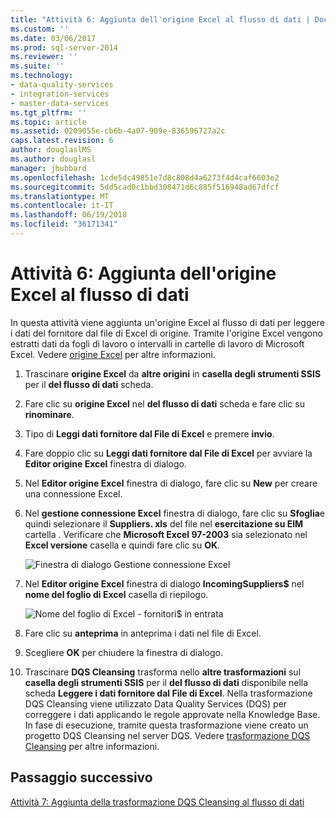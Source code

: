 ```yaml
---
title: "Attività 6: Aggiunta dell'origine Excel al flusso di dati | Documenti Microsoft"
ms.custom: ''
ms.date: 03/06/2017
ms.prod: sql-server-2014
ms.reviewer: ''
ms.suite: ''
ms.technology:
- data-quality-services
- integration-services
- master-data-services
ms.tgt_pltfrm: ''
ms.topic: article
ms.assetid: 0209055e-cb6b-4a07-909e-836596727a2c
caps.latest.revision: 6
author: douglaslMS
ms.author: douglasl
manager: jhubbard
ms.openlocfilehash: 1cde5dc49851e7d8c808d4a6273f4d4caf6603e2
ms.sourcegitcommit: 5dd5cad0c1bbd308471d6c885f516948ad67dfcf
ms.translationtype: MT
ms.contentlocale: it-IT
ms.lasthandoff: 06/19/2018
ms.locfileid: "36171341"
---
```

# <a name="task-6-adding-excel-source-to-the-data-flow"></a>Attività 6: Aggiunta dell'origine Excel al flusso di dati
  In questa attività viene aggiunta un'origine Excel al flusso di dati per leggere i dati del fornitore dal file di Excel di origine. Tramite l'origine Excel vengono estratti dati da fogli di lavoro o intervalli in cartelle di lavoro di Microsoft Excel. Vedere [origine Excel](http://msdn.microsoft.com/library/ms141683.aspx) per altre informazioni.  
  
1.  Trascinare **origine Excel** da **altre origini** in **casella degli strumenti SSIS** per il **del flusso di dati** scheda.  
  
2.  Fare clic su **origine Excel** nel **del flusso di dati** scheda e fare clic su **rinominare**.  
  
3.  Tipo di **Leggi dati fornitore dal File di Excel** e premere **invio**.  
  
4.  Fare doppio clic su **Leggi dati fornitore dal File di Excel** per avviare la **Editor origine Excel** finestra di dialogo.  
  
5.  Nel **Editor origine Excel** finestra di dialogo, fare clic su **New** per creare una connessione Excel.  
  
6.  Nel **gestione connessione Excel** finestra di dialogo, fare clic su **Sfoglia**e quindi selezionare il **Suppliers. xls** del file nel **esercitazione su EIM** cartella . Verificare che **Microsoft Excel 97-2003** sia selezionato nel **Excel versione** casella e quindi fare clic su **OK**.  
  
     ![Finestra di dialogo Gestione connessione Excel](../../2014/tutorials/media/et-addingexcelsourcetothedataflow-01.jpg "finestra di dialogo Gestione connessione Excel")  
  
7.  Nel **Editor origine Excel** finestra di dialogo **IncomingSuppliers$** nel **nome del foglio di Excel** casella di riepilogo.  
  
     ![Nome del foglio di Excel - fornitori$ in entrata](../../2014/tutorials/media/et-addingexcelsourcetothedataflow-02.jpg "nome del foglio di Excel - fornitori$ in entrata")  
  
8.  Fare clic su **anteprima** in anteprima i dati nel file di Excel.  
  
9. Scegliere **OK** per chiudere la finestra di dialogo.  
  
10. Trascinare **DQS Cleansing** trasforma nello **altre trasformazioni** sul **casella degli strumenti SSIS** per il **del flusso di dati** disponibile nella scheda  **Leggere i dati fornitore dal File di Excel**. Nella trasformazione DQS Cleansing viene utilizzato Data Quality Services (DQS) per correggere i dati applicando le regole approvate nella Knowledge Base. In fase di esecuzione, tramite questa trasformazione viene creato un progetto DQS Cleansing nel server DQS. Vedere [trasformazione DQS Cleansing](http://msdn.microsoft.com/library/ee677619.aspx) per altre informazioni.  
  
## <a name="next-step"></a>Passaggio successivo  
 [Attività 7: Aggiunta della trasformazione DQS Cleansing al flusso di dati](../integration-services/data-flow/data-flow.md)  
  
  